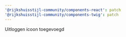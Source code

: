 ```yaml
---
'@rijkshuisstijl-community/components-react': patch
'@rijkshuisstijl-community/components-twig': patch
---
```


Uitloggen icoon toegevoegd
